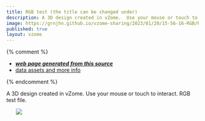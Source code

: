 ```yaml
---
title: RGB test (the title can be changed under)
description: A 3D design created in vZome.  Use your mouse or touch to interact. RGB test file.
image: https://grnjhn.github.io/vzome-sharing/2023/01/20/15-56-16-RGB/RGB.png
published: true
layout: vzome
---
```


{% comment %}
 - [***web page generated from this source***](<https://grnjhn.github.io/vzome-sharing/2023/01/20/RGB-15-56-16.html>)
 - [data assets and more info](<https://github.com/grnjhn/vzome-sharing/tree/main/2023/01/20/15-56-16-RGB/>)
 
{% endcomment %}

A 3D design created in vZome.  Use your mouse or touch to interact. RGB test file.

<vzome-viewer style="width: 87%; height: 60vh; margin: 5%"
       src="https://grnjhn.github.io/vzome-sharing/2023/01/20/15-56-16-RGB/RGB.vZome" >
  <img src="https://grnjhn.github.io/vzome-sharing/2023/01/20/15-56-16-RGB/RGB.png" />
</vzome-viewer>
